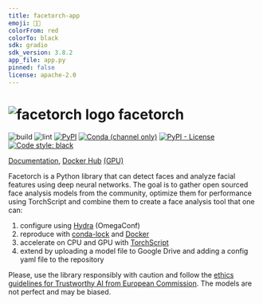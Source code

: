 ```yaml
---
title: facetorch-app
emoji: 🧑‍🦲
colorFrom: red
colorTo: black
sdk: gradio
sdk_version: 3.8.2
app_file: app.py
pinned: false
license: apache-2.0
---
```



# ![](https://raw.githubusercontent.com/tomas-gajarsky/facetorch/main/data/facetorch-logo-42.png "facetorch logo") facetorch
![build](https://github.com/tomas-gajarsky/facetorch/actions/workflows/build.yml/badge.svg?branch=main)
![lint](https://github.com/tomas-gajarsky/facetorch/actions/workflows/lint.yml/badge.svg?branch=main)
[![PyPI](https://img.shields.io/pypi/v/facetorch)](https://pypi.org/project/facetorch/)
[![Conda (channel only)](https://img.shields.io/conda/vn/conda-forge/facetorch)](https://anaconda.org/conda-forge/facetorch)
[![PyPI - License](https://img.shields.io/pypi/l/facetorch)](https://raw.githubusercontent.com/tomas-gajarsky/facetorch/main/LICENSE)
<a href="https://github.com/psf/black"><img alt="Code style: black" src="https://img.shields.io/badge/code%20style-black-000000.svg"></a>


[Documentation](https://tomas-gajarsky.github.io/facetorch/facetorch/index.html), [Docker Hub](https://hub.docker.com/repository/docker/tomasgajarsky/facetorch) [(GPU)](https://hub.docker.com/repository/docker/tomasgajarsky/facetorch-gpu)

Facetorch is a Python library that can detect faces and analyze facial features using deep neural networks. The goal is to gather open sourced face analysis models from the community, optimize them for performance using TorchScript and combine them to create a face analysis tool that one can:

1. configure using [Hydra](https://hydra.cc/docs/intro/) (OmegaConf)
2. reproduce with [conda-lock](https://github.com/conda-incubator/conda-lock) and [Docker](https://docs.docker.com/get-docker/)
3. accelerate on CPU and GPU with [TorchScript](https://pytorch.org/docs/stable/jit.html)
4. extend by uploading a model file to Google Drive and adding a config yaml file to the repository

Please, use the library responsibly with caution and follow the 
[ethics guidelines for Trustworthy AI from European Commission](https://ec.europa.eu/futurium/en/ai-alliance-consultation.1.html). 
The models are not perfect and may be biased.